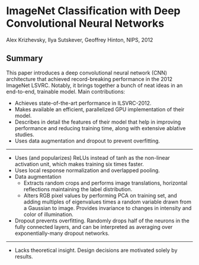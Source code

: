 # ImageNet Classification with Deep Convolutional Neural Networks

Alex Krizhevsky, Ilya Sutskever, Geoffrey Hinton, NIPS, 2012

## Summary

This paper introduces a deep convolutional neural network (CNN) architecture
that achieved record-breaking performance in the 2012 ImageNet LSVRC. Notably,
it brings together a bunch of neat ideas in an end-to-end, trainable model.
Main contributions:

- Achieves state-of-the-art performance in ILSVRC-2012.
- Makes available an efficient, parallelized GPU implementation of their model.
- Describes in detail the features of their model that help in improving performance
and reducing training time, along with extensive ablative studies.
- Uses data augmentation and dropout to prevent overfitting.

___________________________

- Uses (and popularizes) ReLUs instead of tanh as the non-linear activation unit, which makes training six times faster.
- Uses local response normalization and overlapped pooling.
- Data augmentation
    - Extracts random crops and performs image translations, horizontal reflections maintaining the label distribution.
    - Alters RGB pixel values by performing PCA on training set, and adding multiples of eigenvalues times a random variable drawn from a Gaussian to image. Provides invariance to changes in intensity and color of illumination.
- Dropout prevents overfitting. Randomly drops half of the neurons in the fully connected layers, and can be interpreted as averaging over exponentially-many dropout networks.
___________________________________

- Lacks theoretical insight. Design decisions are motivated solely by results.
